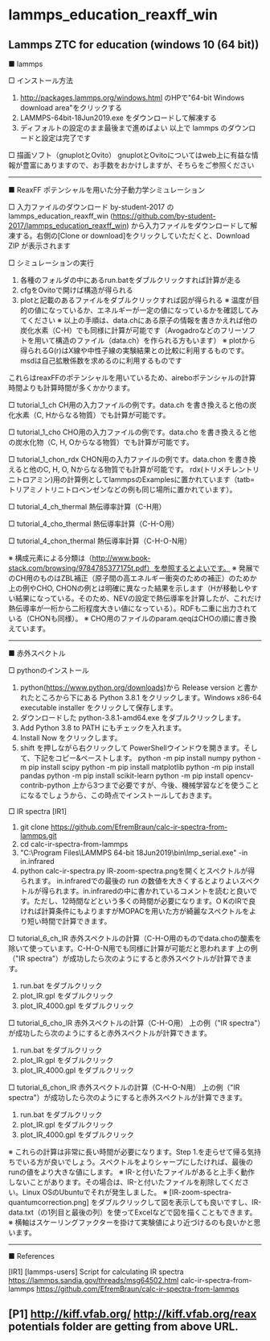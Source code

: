 # lammps_education_reaxff_win

Lammps ZTC for education (windows 10 (64 bit))
------------------------------------------------------------------------------
■ lammps

□ インストール方法
1. http://packages.lammps.org/windows.html のHPで"64-bit Windows download area"をクリックする
2. LAMMPS-64bit-18Jun2019.exe をダウンロードして解凍する
3. ディフォルトの設定のまま最後まで進めばよい
以上で lammps のダウンロードと設定は完了です

□ 描画ソフト（gnuplotとOvito）
  gnuplotとOvitoについてはweb上に有益な情報が豊富にありますので、お手数をおかけしますが、そちらをご参照ください
  

------------------------------------------------------------------------------
■ ReaxFF ポテンシャルを用いた分子動力学シミュレーション

□ 入力ファイルのダウンロード
    by-student-2017 の lammps_education_reaxff_win (https://github.com/by-student-2017/lammps_education_reaxff_win) から入力ファイルをダウンロードして解凍する。右側の[Clone or download]をクリックしていただくと、Download ZIP が表示されます
  
□ シミュレーションの実行
1. 各種のフォルダの中にあるrun.batをダブルクリックすれば計算が走る
2. cfgをOvitoで開けば構造が得られる
3. plotと記載のあるファイルをダブルクリックすれば図が得られる
  ※ 温度が目的の値になっているか、エネルギーが一定の値になっているかを確認してみてください
※ 以上の手順は、data.chにある原子の情報を書きかえれば他の炭化水素（C-H）でも同様に計算が可能です（Avogadroなどのフリーソフトを用いて構造のファイル（data.ch）を作られる方もいます）
※ plotから得られるG(r)はX線や中性子線の実験結果との比較に利用するものです。msdは自己拡散係数を求めるのに利用するものです

これらはreaxFFのポテンシャルを用いているため、aireboポテンシャルの計算時間よりも計算時間が多くかかります。

□ tutorial_1_ch
  CH用の入力ファイルの例です。data.ch を書き換えると他の炭化水素（C, Hからなる物質）でも計算が可能です。

□ tutorial_1_cho
  CHO用の入力ファイルの例です。data.cho を書き換えると他の炭水化物（C, H, Oからなる物質）でも計算が可能です。

□ tutorial_1_chon_rdx
  CHON用の入力ファイルの例です。data.chon を書き換えると他のC, H, O, Nからなる物質でも計算が可能です。
  rdx(トリメチレントリニトロアミン)用の計算例としてlammpsのExamplesに置かれています（tatb=トリアミノトリニトロベンゼンなどの例も同じ場所に置かれています）。

□ tutorial_4_ch_thermal
  熱伝導率計算（C-H用）

□ tutorial_4_cho_thermal
  熱伝導率計算（C-H-O用）

□ tutorial_4_chon_thermal
  熱伝導率計算（C-H-O-N用）

※ 構成元素による分類は（http://www.book-stack.com/browsing/9784785377175t.pdf）を参照するとよいです。
※ 発展でのCH用のものはZBL補正（原子間の高エネルギー衝突のための補正）のためか上の例やCHO, CHONの例とは明確に異なった結果を示します（Hが移動しやすい結果になっている。そのため、NEVの設定で熱伝導率を計算したが、これだけ熱伝導率が一桁から二桁程度大きい値になっている）。RDFも二重に出力されている（CHONも同様）。
※ CHO用のファイルのparam.qeqはCHOの順に書き換えています。

------------------------------------------------------------------------------
■ 赤外スペクトル

□ pythonのインストール
1. python(https://www.python.org/downloads)から Release version と書かれたところから下にある Python 3.8.1 をクリックします。Windows x86-64 executable installer をクリックして保存します。
2. ダウンロードした python-3.8.1-amd64.exe をダブルクリックします。
3. Add Python 3.8 to PATH にもチェックを入れます。
4. Install Now をクリックします。
5. shift を押しながら右クリックして PowerShellウインドウを開きます。そして、下記をコピー&ペーストします。
  python -m pip install numpy
  python -m pip install scipy
  python -m pip install matplotlib
  python -m pip install pandas
  python -m pip install scikit-learn
  python -m pip install opencv-contrib-python
上から3つまで必要ですが、今後、機械学習などを使うことになるでしょうから、この時点でインストールしておきます。

□ IR spectra [IR1]
1. git clone https://github.com/EfremBraun/calc-ir-spectra-from-lammps.git
2. cd calc-ir-spectra-from-lammps
3. "C:\Program Files\LAMMPS 64-bit 18Jun2019\bin\lmp_serial.exe" -in in.infrared
4. python calc-ir-spectra.py
  IR-zoom-spectra.pngを開くとスペクトルが得られます。 in.infraredでの最後の run の数値を大きくするとよりよいスペクトルが得られます。in.infraredの中に書かれているコメントを読むと良いです。ただし、12時間などという多くの時間が必要になります。O KのIRで良ければ計算条件にもよりますがMOPACを用いた方が綺麗なスペクトルをより短い時間で計算できます。

□ tutorial_6_ch_IR
  赤外スペクトルの計算（C-H-O用のものでdata.choの酸素を除いて使っています。C-H-O-N用でも同様に計算が可能だと思われます
  上の例（"IR spectra"）が成功したら次のようにすると赤外スペクトルが計算できます。
1. run.bat をダブルクリック
2. plot_IR.gpl をダブルクリック
3. plot_IR_4000.gpl をダブルクリック

□ tutorial_6_cho_IR
  赤外スペクトルの計算（C-H-O用）
  上の例（"IR spectra"）が成功したら次のようにすると赤外スペクトルが計算できます。
1. run.bat をダブルクリック
2. plot_IR.gpl をダブルクリック
3. plot_IR_4000.gpl をダブルクリック

□ tutorial_6_chon_IR
  赤外スペクトルの計算（C-H-O-N用）
  上の例（"IR spectra"）が成功したら次のようにすると赤外スペクトルが計算できます。
1. run.bat をダブルクリック
2. plot_IR.gpl をダブルクリック
3. plot_IR_4000.gpl をダブルクリック

※ これらの計算は非常に長い時間が必要になります。Step 1.を走らせて帰る気持ちでいる方が良いでしょう。スペクトルをよりシャープにしたければ、最後のrunの値をより大きな値にします。
※ IR-と付いたファイルがあると上手く動作しないことがあります。その場合は、IR-と付いたファイルを削除してください。Linux OSのUbuntuでそれが発生しました。
※ [IR-zoom-spectra-quantumcorrection.png] をダブルクリックして図を表示しても良いですし、IR-data.txt（の1列目と最後の列）を使ってExcelなどで図を描くこともできます。
※ 横軸はスケーリングファクターを掛けて実験値により近づけるのも良いかと思います。

------------------------------------------------------------------------------
■ References


[IR1] [lammps-users] Script for calculating IR spectra
  https://lammps.sandia.gov/threads/msg64502.html
  calc-ir-spectra-from-lammps
  https://github.com/EfremBraun/calc-ir-spectra-from-lammps


[P1] http://kiff.vfab.org/
  http://kiff.vfab.org/reax
  potentials folder are getting from above URL.
------------------------------------------------------------------------------
